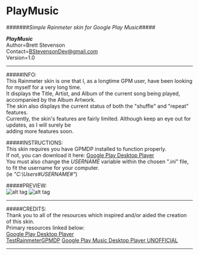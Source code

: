 # PlayMusic
#######*Simple Rainmeter skin for Google Play Music*#####

***PlayMusic***  
  Author=Brett Stevenson  
  Contact=BStevensonDev@gmail.com  
  Version=1.0

*********************************************************************************************************

#####INFO:  
  This Rainmeter skin is one that I, as a longtime GPM user,  have been looking for myself for a very long time.  
  It displays the Title, Artist, and Album of the current song being played, accompanied by the Album Artwork.  
  The skin also displays the current status of both the "shuffle" and "repeat" features.  
  Currently, the skin's features are fairly limited. Although keep an eye out for updates, as I will surely be   
  adding more features soon.


#####INSTRUCTIONS:  
  This skin requires you have GPMDP installed to function properly.   
  If not, you can download it here: [Google Play Desktop Player](http://www.googleplaymusicdesktopplayer.com/)   
  You must also change the *USERNAME*  variable within the chosen ".ini" file, to fit the username for your computer.   
  (ie *"C:\Users\#USERNAME#\"*) 
  
#####PREVIEW:  
  ![alt tag](https://github.com/JonSn0w/PlayMusic/blob/master/Preview/SquarePreview.png)  ![alt tag](https://github.com/JonSn0w/PlayMusic/blob/master/Preview/LandscapePreview.png)

  
*********************************************************************************************************

#####CREDITS:  
Thank you to all of the resources which inspired and/or aided the creation of this skin.  
  Primary resources linked below:  
     [Google Play Desktop Player](http://www.googleplaymusicdesktopplayer.com/)   
     [TestRainmeterGPMDP](https://github.com/maarten1055/TestRainmeterGPMDP) 
     [Google Play Music Desktop Player UNOFFICIAL](https://github.com/MarshallOfSound/Google-Play-Music-Desktop-Player-UNOFFICIAL-)  

*********************************************************************************************************
